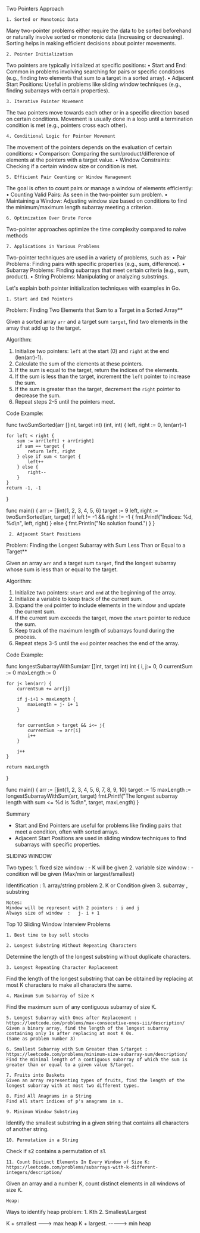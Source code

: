 Two Pointers Approach

    1. Sorted or Monotonic Data
Many two-pointer problems either require the data to be sorted beforehand or naturally involve sorted or monotonic data (increasing or decreasing). Sorting helps in making efficient decisions about pointer movements.

    2. Pointer Initialization
Two pointers are typically initialized at specific positions:
    • Start and End: Common in problems involving searching for pairs or specific conditions (e.g., finding two elements that sum to a target in a sorted array).
    • Adjacent Start Positions: Useful in problems like sliding window techniques (e.g., finding subarrays with certain properties).
    
    3. Iterative Pointer Movement
The two pointers move towards each other or in a specific direction based on certain conditions. Movement is usually done in a loop until a termination condition is met (e.g., pointers cross each other).

    4. Conditional Logic for Pointer Movement
The movement of the pointers depends on the evaluation of certain conditions:
    • Comparison: Comparing the sum/product/difference of elements at the pointers with a target value.
    • Window Constraints: Checking if a certain window size or condition is met.
    
    5. Efficient Pair Counting or Window Management
The goal is often to count pairs or manage a window of elements efficiently:
    • Counting Valid Pairs: As seen in the two-pointer sum problem.
    • Maintaining a Window: Adjusting window size based on conditions to find the minimum/maximum length subarray meeting a criterion.
    
    6. Optimization Over Brute Force
Two-pointer approaches optimize the time complexity compared to naive methods

    7. Applications in Various Problems
Two-pointer techniques are used in a variety of problems, such as:
    • Pair Problems: Finding pairs with specific properties (e.g., sum, difference).
    • Subarray Problems: Finding subarrays that meet certain criteria (e.g., sum, product).
    • String Problems: Manipulating or analyzing substrings.



Let's explain both pointer initialization techniques with examples in Go.

    1. Start and End Pointers

Problem: Finding Two Elements that Sum to a Target in a Sorted Array**

Given a sorted array `arr` and a target sum `target`, find two elements in the array that add up to the target.

Algorithm:
1. Initialize two pointers: `left` at the start (0) and `right` at the end (len(arr)-1).
2. Calculate the sum of the elements at these pointers.
3. If the sum is equal to the target, return the indices of the elements.
4. If the sum is less than the target, increment the `left` pointer to increase the sum.
5. If the sum is greater than the target, decrement the `right` pointer to decrease the sum.
6. Repeat steps 2-5 until the pointers meet.

Code Example:

func twoSumSorted(arr []int, target int) (int, int) {
    left, right := 0, len(arr)-1

    for left < right {
        sum := arr[left] + arr[right]
        if sum == target {
            return left, right
        } else if sum < target {
            left++
        } else {
            right--
        }
    }
    return -1, -1
}

func main() {
    arr := []int{1, 2, 3, 4, 5, 6}
    target := 9
    left, right := twoSumSorted(arr, target)
    if left != -1 && right != -1 {
        fmt.Printf("Indices: %d, %d\n", left, right)
    } else {
        fmt.Println("No solution found.")
    }
}


     2. Adjacent Start Positions

Problem: Finding the Longest Subarray with Sum Less Than or Equal to a Target**

Given an array `arr` and a target sum `target`, find the longest subarray whose sum is less than or equal to the target.

Algorithm:
1. Initialize two pointers: `start` and `end` at the beginning of the array.
2. Initialize a variable to keep track of the current sum.
3. Expand the `end` pointer to include elements in the window and update the current sum.
4. If the current sum exceeds the target, move the `start` pointer to reduce the sum.
5. Keep track of the maximum length of subarrays found during the process.
6. Repeat steps 3-5 until the `end` pointer reaches the end of the array.

Code Example:

func longestSubarrayWithSum(arr []int, target int) int {
    i, j:= 0, 0
    currentSum := 0
    maxLength := 0

    for j< len(arr) {
        currentSum += arr[j]
        
        if j-i+1 > maxLength {
            maxLength = j- i+ 1
        }
        

        for currentSum > target && i<= j{
            currentSum -= arr[i]
            i++
        }

        j++
    }

    return maxLength
}

func main() {
    arr := []int{1, 2, 3, 4, 5, 6, 7, 8, 9, 10}
    target := 15
    maxLength := longestSubarrayWithSum(arr, target)
    fmt.Printf("The longest subarray length with sum <= %d is %d\n", target, maxLength)
}




Summary

- Start and End Pointers are useful for problems like finding pairs that meet a condition, often with sorted arrays.
- Adjacent Start Positions are used in sliding window techniques to find subarrays with specific properties.


SLIDING WINDOW

Two types:
    1. fixed size window           : -  K  will be given
    2. variable size window      : -  condition will be given (Max/min or largest/smallest)

Identification : 
    1.  array/string problem
    2.  K or Condition   given
    3.  subarray , substring

    
    Notes:
    Window will be represent with 2 pointers : i and j
    Always size of window  :   j- i + 1



Top 10 Sliding Window Interview Problems

    1. Best time to buy sell stocks
    
    2. Longest Substring Without Repeating Characters
Determine the length of the longest substring without duplicate characters.
    
    3. Longest Repeating Character Replacement
Find the length of the longest substring that can be obtained by replacing at most K characters to make all characters the same.
    
    4. Maximum Sum Subarray of Size K
Find the maximum sum of any contiguous subarray of size K.
    
    5. Longest Subarray with Ones after Replacement : https://leetcode.com/problems/max-consecutive-ones-iii/description/ 
    Given a binary array, find the length of the longest subarray containing only 1s after replacing at most K 0s.
    (Same as problem number 3)
    
    6. Smallest Subarray with Sum Greater than S/target : https://leetcode.com/problems/minimum-size-subarray-sum/description/ 
    Find the minimal length of a contiguous subarray of which the sum is greater than or equal to a given value S/target.
    
    7. Fruits into Baskets
    Given an array representing types of fruits, find the length of the longest subarray with at most two different types.
    
    8. Find All Anagrams in a String
    Find all start indices of p's anagrams in s.
    
    9. Minimum Window Substring
Identify the smallest substring in a given string that contains all characters of another string.
    
    10. Permutation in a String
Check if s2 contains a permutation of s1.
    
    11. Count Distinct Elements In Every Window of Size K: https://leetcode.com/problems/subarrays-with-k-different-integers/description/
Given an array and a number K, count distinct elements in all windows of size K.


    Heap:

Ways to identify heap problem:
    1. Kth
    2. Smallest/Largest

 K + smallest ---> max heap
K + largest.  -----> min heap

